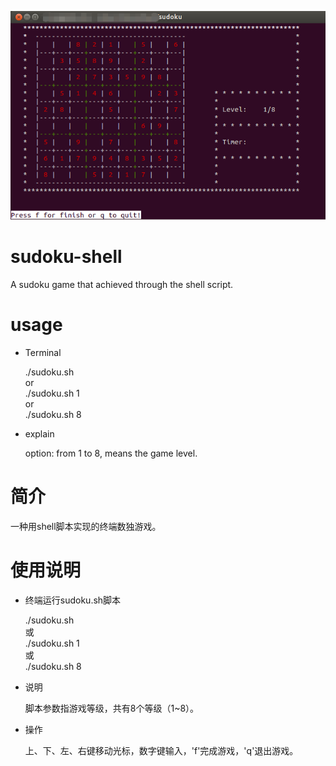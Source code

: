 ![](https://github.com/yqwung/sudoku-shell/raw/master/other/sudoku.png)  
# sudoku-shell
A sudoku game that achieved through the shell script.
# usage
* Terminal

    ./sudoku.sh <br>
    or <br>
    ./sudoku.sh 1 <br>
    or <br>
    ./sudoku.sh 8 <br>
* explain

    option: from 1 to 8, means the game level.
# 简介   
一种用shell脚本实现的终端数独游戏。
# 使用说明
* 终端运行sudoku.sh脚本

    ./sudoku.sh <br>
    或 <br>
    ./sudoku.sh 1 <br>
    或 <br>
    ./sudoku.sh 8 <br>
    
* 说明

    脚本参数指游戏等级，共有8个等级（1~8）。
* 操作

    上、下、左、右键移动光标，数字键输入，'f'完成游戏，'q'退出游戏。
